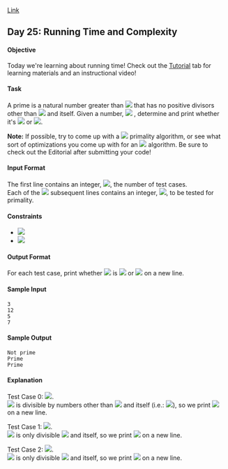 [Link](https://www.hackerrank.com/challenges/30-running-time-and-complexity/copy-from/143047512)

## Day 25: Running Time and Complexity

#### Objective
Today we're learning about running time! Check out the [Tutorial](https://www.hackerrank.com/challenges/30-running-time-and-complexity/tutorial) tab for learning materials and an instructional video!

#### Task
A prime is a natural number greater than <img src="https://latex.codecogs.com/svg.latex?\Large&space;1"> that has no positive divisors other than <img src="https://latex.codecogs.com/svg.latex?\Large&space;1"> and itself. Given a number, <img src="https://latex.codecogs.com/svg.latex?\Large&space;n"> , determine and print whether it's <img src="https://latex.codecogs.com/svg.latex?\Large&space;Prime"> or <img src="https://latex.codecogs.com/svg.latex?\Large&space;Not{\;}prime">.

**Note:** If possible, try to come up with a <img src="https://latex.codecogs.com/svg.latex?\Large&space;O(\sqrt{n})"> primality algorithm, or see what sort of optimizations you come up with for an <img src="https://latex.codecogs.com/svg.latex?\Large&space;O(n)"> algorithm. Be sure to check out the Editorial after submitting your code!

#### Input Format

The first line contains an integer, <img src="https://latex.codecogs.com/svg.latex?\Large&space;T">, the number of test cases.<br>
Each of the <img src="https://latex.codecogs.com/svg.latex?\Large&space;T"> subsequent lines contains an integer, <img src="https://latex.codecogs.com/svg.latex?\Large&space;n">, to be tested for primality.

#### Constraints
- <img src="https://latex.codecogs.com/svg.latex?\Large&space;1\le{T}\le{30}">
- <img src="https://latex.codecogs.com/svg.latex?\Large&space;1\le{n}\le{2\times{10^9}}">

#### Output Format

For each test case, print whether <img src="https://latex.codecogs.com/svg.latex?\Large&space;n"> is <img src="https://latex.codecogs.com/svg.latex?\Large&space;Prime"> or <img src="https://latex.codecogs.com/svg.latex?\Large&space;Not prime"> on a new line.

#### Sample Input
```
3
12
5
7
```
#### Sample Output
```
Not prime
Prime
Prime
```
#### Explanation

Test Case 0: <img src="https://latex.codecogs.com/svg.latex?\Large&space;n=12">.<br>
<img src="https://latex.codecogs.com/svg.latex?\Large&space;12"> is divisible by numbers other than <img src="https://latex.codecogs.com/svg.latex?\Large&space;1"> and itself (i.e.: <img src="https://latex.codecogs.com/svg.latex?\Large&space;2,3,6">), so we print <img src="https://latex.codecogs.com/svg.latex?\Large&space;Not{\;}prime"> on a new line.

Test Case 1: <img src="https://latex.codecogs.com/svg.latex?\Large&space;n=5">.<br>
<img src="https://latex.codecogs.com/svg.latex?\Large&space;5"> is only divisible <img src="https://latex.codecogs.com/svg.latex?\Large&space;1"> and itself, so we print <img src="https://latex.codecogs.com/svg.latex?\Large&space;Prime"> on a new line.

Test Case 2: <img src="https://latex.codecogs.com/svg.latex?\Large&space;n=7">.<br>
<img src="https://latex.codecogs.com/svg.latex?\Large&space;7"> is only divisible <img src="https://latex.codecogs.com/svg.latex?\Large&space;1"> and itself, so we print <img src="https://latex.codecogs.com/svg.latex?\Large&space;Prime"> on a new line.
